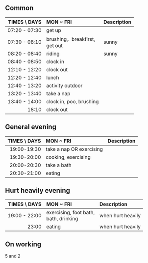 ## Common
|  TIMES \ DAYS | MON ~ FRI                            | Description |
| ------------: | :----------------------------------- | :---------- |
| 07:20 - 07:30 | get up                               |             |
| 07:30 - 08:10 | brushing，breakfirst,  <br/> get out | sunny       |
| 08:20 - 08:40 | riding                               | sunny       |
| 08:40 - 08:50 | clock in                             |             |
| 12:10 - 12:20 | clock out                            |             |
| 12:20 - 12:40 | lunch                                |             |
| 12:40 - 13:20 | activity outdoor                     |             |
| 13:20 - 13:40 | take a nap                           |             |
| 13:40 - 14:00 | clock in, poo, brushing              |             |
|         18:10 | clock out                            |             |


## General evening

| TIMES \ DAYS | MON ~ FRI                | Description |
| -----------: | :----------------------- | :---------- |
|  19:00-19:30 | take a nap OR exercising |             |
|  19:30-20:00 | cooking, exercising      |             |
|  20:00-20:30 | take a bath              |             |
|  20:30-21:00 | eating                   |             |


## Hurt heavily evening

|  TIMES \ DAYS | MON ~ FRI                                   | Description       |
| ------------: | :------------------------------------------ | :---------------- |
| 19:00 - 22:00 | exercising, foot bath, <br/> bath, drinking | when hurt heavily |
|         23:00 | eating                                      | when hurt heavily |


## On working 

5 and 2